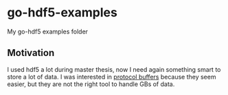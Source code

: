 go-hdf5-examples
================

My go-hdf5 examples folder

## Motivation

I used hdf5 a lot during master thesis, now I need again something smart to store a lot of data.
I was interested in [protocol buffers](https://github.com/brunetto/go-protobuf-examples) because they seem easier, but they are not the right tool to handle GBs of data.

